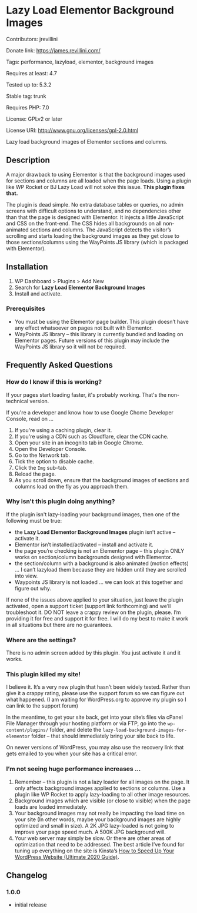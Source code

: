 # Lazy Load Elementor Background Images
Contributors: jrevillini

Donate link: https://james.revillini.com/

Tags: performance, lazyload, elementor, background images

Requires at least: 4.7

Tested up to: 5.3.2

Stable tag: trunk

Requires PHP: 7.0

License: GPLv2 or later

License URI: http://www.gnu.org/licenses/gpl-2.0.html

Lazy load background images of Elementor sections and columns.

## Description

A major drawback to using Elementor is that the background images used for sections and columns are all loaded when the page loads. Using a plugin like WP Rocket or BJ Lazy Load will not solve this issue. **This plugin fixes that.**

The plugin is dead simple. No extra database tables or queries, no admin screens with difficult options to understand, and no dependencies other than that the page is designed with Elementor. It injects a little JavaScript and CSS on the front-end. The CSS hides all backgrounds on all non-animated sections and columns. The JavaScript detects the visitor’s scrolling and starts loading the background images as they get close to those sections/columns using the WayPoints JS library (which is packaged with Elementor).

## Installation

1. WP Dashboard > Plugins > Add New
1. Search for **Lazy Load Elementor Background Images**
1. Install and activate.

### Prerequisites

* You must be using the Elementor page builder. This plugin doesn’t have any effect whatsoever on pages not built with Elementor.
* WayPoints JS library – this library is currently bundled and loading on Elementor pages. Future versions of this plugin may include the WayPoints JS library so it will not be required.

## Frequently Asked Questions

### How do I know if this is working?

If your pages start loading faster, it's probably working. That's the non-technical version.

If you're a developer and know how to use Google Chome Developer Console, read on ...

1. If you're using a caching plugin, clear it.
1. If you're using a CDN such as Cloudflare, clear the CDN cache.
1. Open your site in an incognito tab in Google Chrome.
1. Open the Developer Console.
1. Go to the Network tab.
1. Tick the option to disable cache.
1. Click the `Img` sub-tab.
1. Reload the page.
1. As you scroll down, ensure that the background images of sections and columns load on the fly as you approach them.

### Why isn't this plugin doing anything?

If the plugin isn't lazy-loading your background images, then one of the following must be true:
* the **Lazy Load Elementor Background Images** plugin isn’t active – activate it.
* Elementor isn’t installed/activated – install and activate it.
* the page you’re checking is not an Elementor page – this plugin ONLY works on section/column backgrounds designed with Elementor.
* the section/column with a background is also animated (motion effects) … I can’t lazyload them because they are hidden until they are scrolled into view.
* Waypoints JS library is not loaded … we can look at this together and figure out why.

If none of the issues above applied to your situation, just leave the plugin activated, open a support ticket (support link forthcoming) and we’ll troubleshoot it. DO NOT leave a crappy review on the plugin, please. I’m providing it for free and support it for free. I will do my best to make it work in all situations but there are no guarantees.

### Where are the settings?

There is no admin screen added by this plugin. You just activate it and it works.

### This plugin killed my site!

I believe it. It’s a very new plugin that hasn’t been widely tested. Rather than give it a crappy rating, please use the support forum so we can figure out what happened. (I am waiting for WordPress.org to approve my plugin so I can link to the support forum)

In the meantime, to get your site back, get into your site’s files via cPanel File Manager through your hosting platform or via FTP, go into the `wp-content/plugins/` folder, and delete the `lazy-load-background-images-for-elementor` folder – that should immediately bring your site back to life.

On newer versions of WordPress, you may also use the recovery link that gets emailed to you when your site has a critical error.

### I’m not seeing huge performance increases ...

1. Remember – this plugin is not a lazy loader for all images on the page. It only affects background images applied to sections or columns. Use a plugin like WP Rocket to apply lazy-loading to all other image resources.
1. Background images which are visible (or close to visible) when the page loads are loaded immediately.
1. Your background images may not really be impacting the load time on your site (In other words, maybe your background images are highly optimized and small in size). A 2K JPG lazy-loaded is not going to improve your page speed much. A 500K JPG background will.
1. Your web server may simply be slow. Or there are other areas of optimization that need to be addressed. The best article I’ve found for tuning up everything on the site is Kinsta’s [How to Speed Up Your WordPress Website (Ultimate 2020 Guide)](https://kinsta.com/learn/speed-up-wordpress/).

## Changelog

### 1.0.0
* initial release
